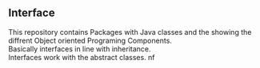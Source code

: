 ## Interface
This repository contains
Packages with Java classes and the showing the diffrent Object oriented Programing Components.<br />
Basically interfaces in line with inheritance. <br>
Interfaces work with the abstract classes.
nf

